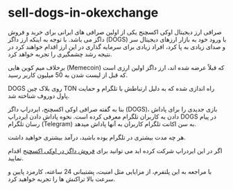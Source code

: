 # sell-dogs-in-okexchange
صرافی ارز دیجیتال اوکی اکسچنج یکی از اولین صرافی های ایرانی برای خرید و فروش داگز می باشد. با توجه به اینکه ارز داگز (DOGS) با ورود خود به بازار ارزهای دیجیتال سر و صدای زیادی به پا کرد، افراد زیادی برای سرمایه گذاری در این ارز اقدام خواهند کرد در نتیجه رشد چشمگیری را تجربه خواهد کرد.

برخلاف میم کوین هایی (Memecoin) که قبلاً عرضه شده اند، ارز داگز اولین ارزی است که قبل از لیست شدن به 50 میلیون کاربر رسید.

DOGS روی بلاک چین TON راه اندازی شده که به دلیل ارتباطش با تلگرام و حمایت پاول دوروف شناخته شد.

بنا به گفته صرافی اوکی اکسچنج، ایردراپ داگز (DOGS)، بازی جدیدی را برای پاداش دادن به کاربران تلگرام معرفی کرده است. نحوه پاداش دادن ایردراپ DOGS در پیام رسان تلگرام (Telegram) به سن اکانت تلگرام کاربران به آنها پاداش میدهد.

هر چه مدت بیشتری در تلگرام بوده باشید، درآمد بیشتری خواهید داشت.

اگر در این ایردراپ شرکت کرده اید می توانید برای [فروش داگز در اوکی اکسچنج](https://ok-ex.io/buy-and-sell/DOGS/) اقدام نمایید.

با مراجعه به این پلتفرم، از مزایایی مثل امنیت، پشتیبانی 24 ساعته، کارمزد پایین و سرعت بالا تراکنش ها را تجربه خواهید کرد.
